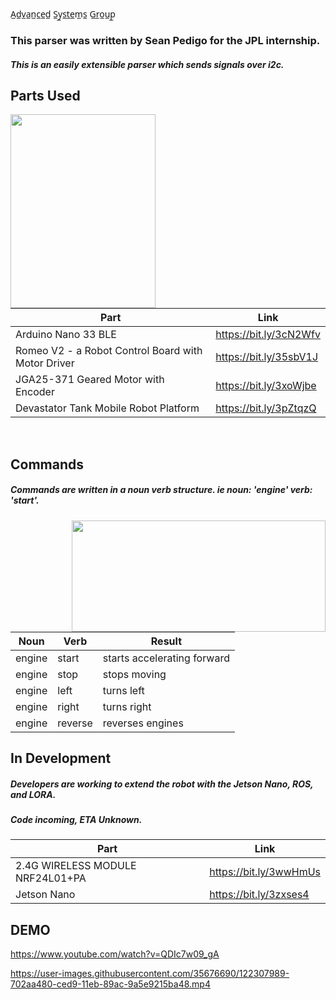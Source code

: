                                    
A̲d̲v̲a̲n̲c̲e̲d̲ S̲y̲s̲t̲e̲m̲s̲ G̲r̲o̲u̲p̲
          
### This parser was written by Sean Pedigo for the JPL internship.  
##### This is an easily extensible parser which sends signals over i2c.  
  
## Parts Used  

<img align="left" width="232" height="310" src="https://i.imgur.com/iFnLEYq.jpg">

<br/>
<br/>
<br/>

Part | Link
------------ | -------------
Arduino Nano 33 BLE | https://bit.ly/3cN2Wfv  
Romeo V2 - a Robot Control Board with Motor Driver | https://bit.ly/35sbV1J  
JGA25-371 Geared Motor with Encoder | https://bit.ly/3xoWjbe  
Devastator Tank Mobile Robot Platform | https://bit.ly/3pZtqzQ
  
<br/>
  
## Commands 
##### Commands are written in a noun verb structure. ie noun: 'engine' verb: 'start'.

<img align="right" height="178" width="406" src="https://i.imgur.com/ImjASxp.png">

Noun | Verb | Result
------------ | ------------- | -------------
engine | start | starts accelerating forward  
engine | stop | stops moving  
engine | left | turns left  
engine | right | turns right  
engine | reverse | reverses engines  

## In Development
##### Developers are working to extend the robot with the Jetson Nano, ROS, and LORA.
##### Code incoming, ETA Unknown.

Part | Link
------------ | -------------
2.4G WIRELESS MODULE NRF24L01+PA | https://bit.ly/3wwHmUs  
Jetson Nano | https://bit.ly/3zxses4  

## DEMO
https://www.youtube.com/watch?v=QDIc7w09_gA


https://user-images.githubusercontent.com/35676690/122307989-702aa480-ced9-11eb-89ac-9a5e9215ba48.mp4

